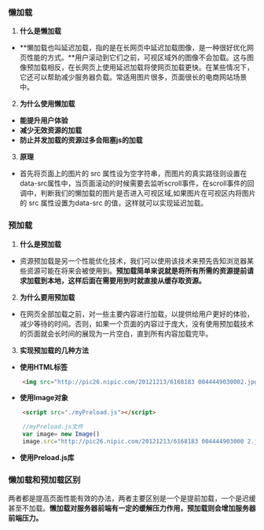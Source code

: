 ### 懒加载

1. **什么是懒加载**

- **懒加载也叫延迟加载，指的是在长网页中延迟加载图像，是一种很好优化网页性能的方式。**用户滚动到它们之前，可视区域外的图像不会加载。这与图像预加载相反，在长网页上使用延迟加载将使网页加载更快。在某些情况下，它还可以帮助减少服务器负载。常适用图片很多，页面很长的电商网站场景中。

2. **为什么使用懒加载**

- **能提升用户体验**
- **减少无效资源的加载**
- **防止并发加载的资源过多会阻塞js的加载**

3. **原理**

- 首先将页面上的图片的 src 属性设为空字符串，而图片的真实路径则设置在data-src属性中，当页面滚动的时候需要去监听scroll事件，在scroll事件的回调中，判断我们的懒加载的图片是否进入可视区域,如果图片在可视区内将图片的 src 属性设置为data-src 的值，这样就可以实现延迟加载。

### 预加载

1. **什么是预加载**

- 资源预加载是另一个性能优化技术，我们可以使用该技术来预先告知浏览器某些资源可能在将来会被使用到。**预加载简单来说就是将所有所需的资源提前请求加载到本地，这样后面在需要用到时就直接从缓存取资源。**

2. **为什么要用预加载**

- 在网页全部加载之前，对一些主要内容进行加载，以提供给用户更好的体验，减少等待的时间。否则，如果一个页面的内容过于庞大，没有使用预加载技术的页面就会长时间的展现为一片空白，直到所有内容加载完毕。

3. **实现预加载的几种方法**

- **使用HTML标签**

```html
    <img src="http://pic26.nipic.com/20121213/6168183 0044449030002.jpg" style="display:none"/>
```

- **使用Image对象**
```html
    <script src="./myPreload.js"></script>
```
```javascript
    //myPreload.js文件
    var image= new Image()
    image.src="http://pic26.nipic.com/20121213/6168183 004444903000 2.jpg"
```

- **使用Preload.js库**


### 懒加载和预加载区别

两者都是提高页面性能有效的办法，两者主要区别是一个是提前加载，一个是迟缓甚至不加载。**懒加载对服务器前端有一定的缓解压力作用，预加载则会增加服务器前端压力。**